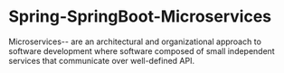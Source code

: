 # Spring-SpringBoot-Microservices

Microservices-- are an architectural and organizational approach to software development where software composed of small independent services that communicate over well-defined API.
